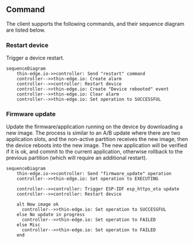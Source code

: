## Command

The client supports the following commands, and their sequence diagram are listed below.

### Restart device

Trigger a device restart.

```mermaid
sequenceDiagram
    thin-edge.io->>controller: Send "restart" command
    controller-->>thin-edge.io: Create alarm
    controller-->>controller: Restart device
    controller-->>thin-edge.io: Create "Device rebooted" event
    controller-->>thin-edge.io: Clear alarm
    controller-->>thin-edge.io: Set operation to SUCCESSFUL
```

### Firmware update

Update the firmware/application running on the device by downloading a new image. The process is similar to an A/B update where there are two application slots, and the non-active partition receives the new image, then the device reboots into the new image. The new application will be verified if it is ok, and commit to the current application, otherwise rollback to the previous partition (which will require an additional restart).

```mermaid
sequenceDiagram
    thin-edge.io->>controller: Send "firmware_update" operation
    controller-->>thin-edge.io: Set operation to EXECUTING
    
    controller-->>controller: Trigger ESP-IDF esp_https_ota update
    controller-->>controller: Restart device

    alt New image ok
      controller-->>thin-edge.io: Set operation to SUCCESSFUL
    else No update in progress
      controller-->>thin-edge.io: Set operation to FAILED
    else Misc
      controller-->>thin-edge.io: Set operation to FAILED
    end
```

